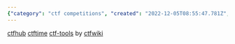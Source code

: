 ```yaml
---
{"category": "ctf competitions", "created": "2022-12-05T08:55:47.781Z", "date": "2022-12-05 08:55:47", "description": "This article highlights three valuable resources for participants in Capture the Flag (CTF) competitions: ctfhub.com, ctftime.org, and ctf-tools from ctf-wiki.org. These websites and tools offer useful information and assistance to help competitors navigate and excel in CTF events.", "modified": "2022-12-05T09:21:30.879Z", "tags": ["Capture the Flag", "CTF competitions", "ctfhub.com", "ctftime.org", "ctf-tools", "ctf-wiki.org", "resources for CTF participants"], "title": "ctf related"}
---
```

[ctfhub](https://www.ctfhub.com/)
[ctftime](https://ctftime.org)
[ctf-tools](https://github.com/ctf-wiki/ctf-tools) by [ctfwiki](https://ctf-wiki.org/)